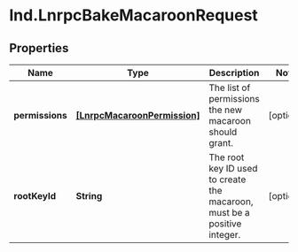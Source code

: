 # lnd.LnrpcBakeMacaroonRequest

## Properties

Name | Type | Description | Notes
------------ | ------------- | ------------- | -------------
**permissions** | [**[LnrpcMacaroonPermission]**](LnrpcMacaroonPermission.md) | The list of permissions the new macaroon should grant. | [optional] 
**rootKeyId** | **String** | The root key ID used to create the macaroon, must be a positive integer. | [optional] 



